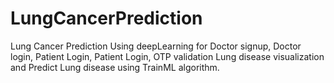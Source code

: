 # LungCancerPrediction
Lung Cancer Prediction Using deepLearning for Doctor signup, Doctor login, Patient Login, Patient Login, OTP validation  Lung disease visualization and Predict Lung disease using TrainML algorithm.      
